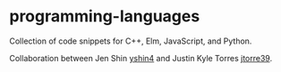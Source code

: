 # programming-languages

Collection of code snippets for C++, Elm, JavaScript, and Python.

Collaboration between Jen Shin [yshin4](https://github.com/yshin4) and Justin Kyle Torres [jtorre39](https://github.com/jtorre39).
